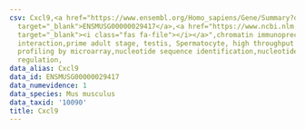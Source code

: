 ```yaml
---
csv: Cxcl9,<a href="https://www.ensembl.org/Homo_sapiens/Gene/Summary?db=core;g=ENSMUSG00000029417"
  target="_blank">ENSMUSG00000029417</a>,<a href="https://www.ncbi.nlm.nih.gov/pubmed/23834426"
  target="_blank"><i class="fas fa-file"></i></a>",chromatin immunoprecipitation assay,direct
  interaction,prime adult stage, testis, Spermatocyte, high throughput transcription
  profiling by microarray,nucleotide sequence identification,nucleotide sequence identification,transcriptional
  regulation,
data_alias: Cxcl9
data_id: ENSMUSG00000029417
data_numevidence: 1
data_species: Mus musculus
data_taxid: '10090'
title: Cxcl9
---
```

